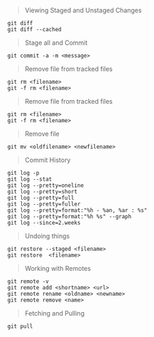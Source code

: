 

> Viewing Staged and Unstaged Changes
```
git diff 
git diff --cached

```

> Stage all and Commit
```
git commit -a -m <message>

```
> Remove file from tracked files
```
git rm <filename>
git -f rm <filename>

```

> Remove file from tracked files
```
git rm <filename>
git -f rm <filename>

```
> Remove file 
```
git mv <oldfilename> <newfilename>

```
> Commit History
```
git log -p 
git log --stat
git log --pretty=oneline
git log --pretty=short
git log --pretty=full
git log --pretty=fuller
git log --pretty=format:"%h - %an, %ar : %s"
git log --pretty=format:"%h %s" --graph
git log --since=2.weeks

```

> Undoing things
```
git restore --staged <filename>
git restore  <filename>

```
> Working with Remotes
```
git remote -v
git remote add <shortname> <url>
git remote rename <oldname> <newname>
git remote remove <name>

```
> Fetching and Pulling
```
git pull

```